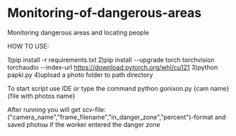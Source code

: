 ﻿# Monitoring-of-dangerous-areas


Monitoring dangerous areas and locating people

HOW TO USE:

1)pip install -r requirements.txt
2)pip install --upgrade torch torchvision torchaudio --index-url https://download.pytorch.org/whl/cu121
3)python papki.py
4)upload a photo folder to path directory

To start script use IDE or type the command 
    python gonixon.py {cam name} {file with photos name}

After running you will get scv-file: ("camera_name","frame_filename","in_danger_zone","percent")-format and saved photoы if the worker entered the danger zone

